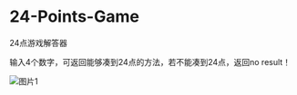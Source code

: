 # 24-Points-Game

24点游戏解答器


输入4个数字，可返回能够凑到24点的方法，若不能凑到24点，返回no result！


![图片1](https://github.com/SherlockUnknowEn/24-Points-Game/blob/main/snapshots/ss1.png)